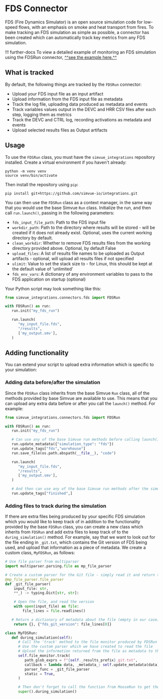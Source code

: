 # FDS Connector

FDS (Fire Dynamics Simulator) is an open source simulation code for low-speed flows, with an emphasis on smoke and heat transport from fires. To make tracking an FDS simulation as simple as possible, a connector has been created which can automatically track key metrics from any FDS simulation.

!!! further-docs
    To view a detailed example of monitoring an FDS simulation using the FDSRun connector, [^^see the example here.^^](/examples/fds)

## What is tracked

By default, the following things are tracked by the `FDSRun` connector:

- Upload your FDS input file as an input artifact
- Upload information from the FDS input file as metadata
- Track the log file, uploading data produced as metadata and events
- Track variables values output in the DEVC and HRR CSV files after each step, logging them as metrics
- Track the DEVC and CTRL log, recording activations as metadata and events
- Upload selected results files as Output artifacts

## Usage

To use the `FDSRun` class, you must have the `simvue_integrations` repository installed. Create a virtual environment if you haven't already:
```
python -m venv venv
source venv/bin/activate
```
Then install the repository using `pip`:
```
pip install git+https://github.com/simvue-io/integrations.git
```

You can then use the `FDSRun` class as a context manager, in the same way that you would use the base Simvue `Run` class. Initialize the run, and then call `run.launch()`, passing in the following parameters:

- `fds_input_file_path`: Path to the FDS input file
- `workdir_path`: Path to the directory where results will be stored - will be created if it does not already exist. Optional, uses the current working directory by default.
- `clean_workdir`: Whether to remove FDS results files from the working directory provided above. Optional, by default False
- `upload_files`: A list of results file names to be uploaded as Output artifacts - optional, will upload all results files if not specified
- `ulimit`: Value to set the stack size to - for Linux, this should be kept at the default value of 'unlimited'
- `fds_env_vars`: A dictionary of any environment variables to pass to the FDS application on startup (optional)

Your Python script may look something like this:
```py
from simvue_integrations.connectors.fds import FDSRun

with FDSRun() as run:
   run.init("my_fds_run")

   run.launch(
      "my_input_file.fds",
      "/results",
      ['my_output.smv'],
   )
```
## Adding functionality
You can extend your script to upload extra information which is specific to your simulation:

### Adding data before/after the simulation
Since the `FDSRun` class inherits from the base Simvue `Run` class, all of the methods provided by base Simvue are available to use. This means that you can upload any extra data before or after you call the `launch()` method. For example:

```py
from simvue_integrations.connectors.fds import FDSRun

with FDSRun() as run:
   run.init("my_fds_run")

   # Can use any of the base Simvue run methods before calling launch():
   run.update_metadata({"simulation_type": "fds"})
   run.update_tags["fds","warehouse"]
   run.save_file(os.path.abspath(__file__), "code")

   run.launch(
      "my_input_file.fds",
      "/results",
      ['my_output.smv'],
   )

   # And then can use any of the base Simvue run methods after the simulation
   run.update_tags["finished",]
```

### Adding files to track during the simulation
If there are extra files being produced by your specific FDS simulation which you would like to keep track of in addition to the functionality provided by the base `FDSRun` class, you can create a new class which inherits from `FDSRun` and add extra files to keep track of to the `during_simulation()` method. For example, say that we want to look out for the file ending in `_git.txt`, which contains the Git version of FDS being used, and upload that information as a piece of metadata. We create a custom class, `MyFDSRun`, as follows:

```py
# Use file parser from multiparser
import multiparser.parsing.file as mp_file_parser

# Create a custom parser for the Git file - simply read it and return the value as a dictionary
@mp_file_parser.file_parser
def _git_file_parser(
    input_file: str,
    **_) -> typing.Dict[str, str]:

    # Open the file, and read the version
    with open(input_file) as file:
        file_lines = file.readlines()

   # Return a dictionary of metadata about the file (empty in our case), and a dictionary of data from the file
    return {}, {"fds_git_version": file_lines[0]}

class MyFDSRun:
   def during_simulation(self):
      # Call the 'track' method to the file monitor produced by FDSRun
      # Use the custom parser which we have created to read the file
      # Upload the information returned from the file as metadata to the Simvue run
      self.file_monitor.track(
         path_glob_exprs = f"{self._results_prefix}_git.txt",
         callback = lambda data, _metadata_: self.update_metadata(data), 
         parser_func = _git_file_parser
         static = True,
      )

      # Then don't forget to call the function from MooseRun to get the default behaviour too!
      super().during_simulation()
```